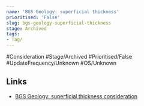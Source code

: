 ```yaml
---
name: 'BGS Geology: superficial thickness'
prioritised: 'False'
slug: bgs-geology-superficial-thickness
stage: Archived
tags:
- Tag/
---
```


#Consideration #Stage/Archived #Prioritised/False #UpdateFrequency/Unknown #OS/Unknown



## Links

* [BGS Geology: superficial thickness consideration](https://design.planning.data.gov.uk/planning-consideration/bgs-geology-superficial-thickness)